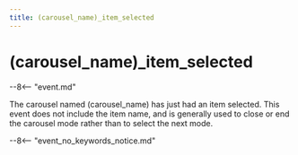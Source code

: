 ```yaml
---
title: (carousel_name)_item_selected
---
```


# (carousel_name)\_item_selected


--8<-- "event.md"

The carousel named (carousel_name) has just had an item selected.
This event does not include the item name, and is generally used
to close or end the carousel mode rather than to select the next mode.

--8<-- "event_no_keywords_notice.md"
